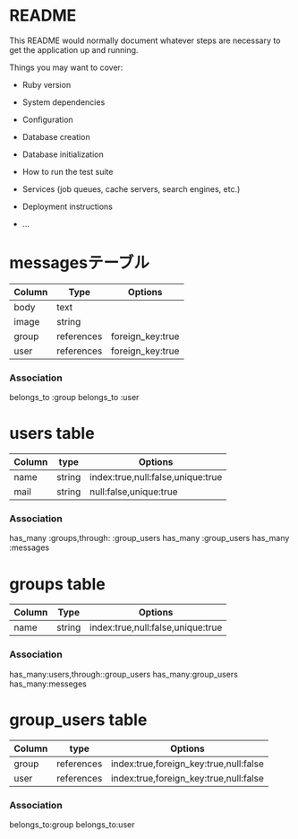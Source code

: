 # README

This README would normally document whatever steps are necessary to get the
application up and running.

Things you may want to cover:

* Ruby version

* System dependencies

* Configuration

* Database creation

* Database initialization

* How to run the test suite

* Services (job queues, cache servers, search engines, etc.)

* Deployment instructions

* ...
# messagesテーブル
|Column|Type|Options|
|------|----|-------|
| body |text|
|image |string| 
|group|references|foreign_key:true|
|user|references|foreign_key:true|
### Association
belongs_to :group
belongs_to :user

# users table
|Column|type|Options|
|------|----|-------|
|name|string|index:true,null:false,unique:true|
|mail|string|null:false,unique:true|
### Association
has_many :groups,through: :group_users
has_many :group_users
has_many :messages

# groups table
|Column|Type|Options|
|------|----|-------|
|name|string|index:true,null:false,unique:true|
### Association
has_many:users,through::group_users
has_many:group_users
has_many:messeges

# group_users table
|Column|type|Options|
|------|----|-------|
|group|references|index:true,foreign_key:true,null:false|
|user|references|index:true,foreign_key:true,null:false|
### Association
belongs_to:group
belongs_to:user